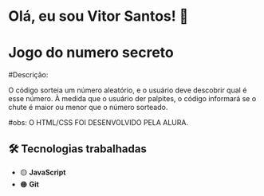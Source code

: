 # Olá, eu sou Vitor Santos! 👋


# Jogo do numero secreto
#Descrição:

O código sorteia um número aleatório, e o usuário deve descobrir qual é esse número. À medida que o usuário der palpites, o código informará se o chute é maior ou menor que o número sorteado.

#obs: O HTML/CSS FOI DESENVOLVIDO PELA ALURA.


## 🛠 Tecnologias trabalhadas 
- 🟡 **JavaScript**
- 🟠 **Git**
